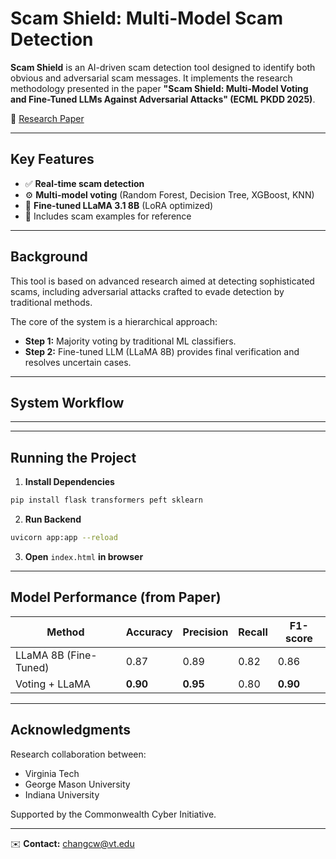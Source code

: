 # Scam Shield: Multi-Model Scam Detection

**Scam Shield** is an AI-driven scam detection tool designed to identify both obvious and adversarial scam messages. It implements the research methodology presented in the paper **"Scam Shield: Multi-Model Voting and Fine-Tuned LLMs Against Adversarial Attacks" (ECML PKDD 2025)**.

🔗 [Research Paper](https://drive.google.com/file/d/1f6by7dW2KReFLf6SulkOSldrE9_sRKgY/view) 

---

## Key Features
- ✅ **Real-time scam detection**
- ⚙️ **Multi-model voting** (Random Forest, Decision Tree, XGBoost, KNN)
- 🧠 **Fine-tuned LLaMA 3.1 8B** (LoRA optimized)
- 📄 Includes scam examples for reference

---

## Background
This tool is based on advanced research aimed at detecting sophisticated scams, including adversarial attacks crafted to evade detection by traditional methods.

The core of the system is a hierarchical approach:
- **Step 1:** Majority voting by traditional ML classifiers.
- **Step 2:** Fine-tuned LLM (LLaMA 8B) provides final verification and resolves uncertain cases.

---

## System Workflow


---


---

## Running the Project

1. **Install Dependencies**
```bash
pip install flask transformers peft sklearn
```

2. **Run Backend**
```bash
uvicorn app:app --reload
```

3. **Open** `index.html` **in browser**

---

## Model Performance (from Paper)
| Method                 | Accuracy | Precision | Recall | F1-score |
|------------------------|----------|-----------|--------|----------|
| LLaMA 8B (Fine-Tuned)  | 0.87     | 0.89      | 0.82   | 0.86     |
| Voting + LLaMA         | **0.90** | **0.95**  | 0.80   | **0.90** |

---

## Acknowledgments
Research collaboration between:
- Virginia Tech
- George Mason University
- Indiana University

Supported by the Commonwealth Cyber Initiative.

---

✉️ **Contact:** [changcw@vt.edu](mailto:wilsonchang@vt.edu)

